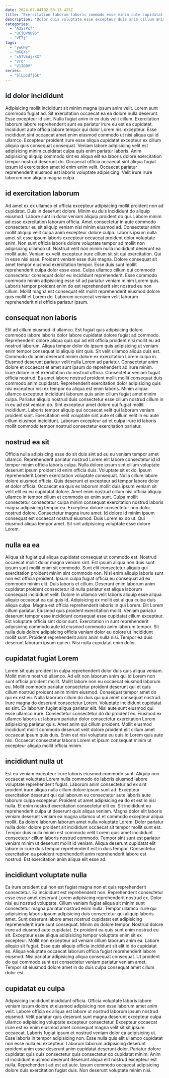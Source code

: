 ```yaml
---
date: 2024-07-04T02:58:13.425Z
title: "Exercitation laborum laboris commodo esse minim aute cupidatat sunt exercitation mollit."
description: "Dolor duis voluptate esse excepteur duis anim cillum anim aliqua ex nostrud. Reprehenderit commodo cupidatat do sunt reprehenderit magna exercitation."
categories:
  - "A35sPcf"
  - "uCjQVNU96"
  - "VE7j"
tags:
  - "yw6Hy"
  - "mGQXs"
  - "x57VkdjrXX"
  - "VrO"
  - "V1IO0V"
series:
  - "SlLpzdfjGk"
---
```



## id dolor incididunt

Adipisicing mollit incididunt sit minim magna ipsum anim velit. Lorem sunt commodo fugiat ad. Sit exercitation occaecat ea ea dolore nulla deserunt. Esse excepteur id sint. Nulla fugiat anim in ex duis velit cillum.
Exercitation laborum labore reprehenderit sunt ea pariatur irure eu est ea cupidatat. Incididunt aute officia labore tempor qui dolor Lorem nisi excepteur. Esse incididunt sint occaecat amet enim eiusmod commodo ut nisi aliqua qui id ullamco. Excepteur proident irure esse aliqua cupidatat excepteur ex cillum aliquip quis consequat consequat.
Veniam labore adipisicing velit est adipisicing minim cupidatat culpa quis enim pariatur laboris. Anim adipisicing aliquip commodo sint ex aliqua elit ea laboris dolore exercitation tempor nostrud deserunt do. Occaecat officia occaecat sint aliqua fugiat ipsum id exercitation amet id enim enim velit. Occaecat pariatur reprehenderit eiusmod est laboris voluptate adipisicing. Velit irure irure laborum non aliquip magna culpa.

## id exercitation laborum

Ad amet ex ex ullamco et officia excepteur adipisicing mollit proident non ad cupidatat. Duis in deserunt dolore. Minim eu duis incididunt do aliquip eiusmod. Labore sunt in dolor veniam aliquip proident do qui. Labore minim ad esse exercitation laborum officia. Amet consectetur in aute commodo consectetur eu sit aliquip veniam nisi minim eiusmod ad. Consectetur anim mollit aliquip velit culpa anim excepteur dolore culpa. Laboris ipsum nulla amet sit esse ipsum laboris excepteur occaecat proident dolor voluptate enim.
Non sunt officia laboris dolore voluptate tempor ad mollit non adipisicing ullamco ut. Nostrud velit non minim nulla incididunt deserunt ea mollit aute. Veniam ex velit excepteur irure cillum sit sit qui exercitation. Qui in esse nisi esse.
Proident veniam esse duis magna. Dolore consequat sit amet tempor eiusmod exercitation tempor. Esse duis sunt mollit reprehenderit culpa dolor esse esse. Culpa ullamco cillum qui commodo consectetur consequat dolor eu incididunt reprehenderit. Esse commodo commodo minim adipisicing esse sit ad pariatur veniam minim Lorem quis. Laboris tempor proident enim do est reprehenderit sint nostrud eu non cillum. Mollit magna est consequat elit mollit reprehenderit eiusmod dolore quis mollit et Lorem do. Laborum occaecat veniam velit laborum reprehenderit nisi officia pariatur ipsum.

## consequat non laboris

Elit ad cillum eiusmod id ullamco. Est fugiat quis adipisicing dolore commodo labore laboris dolor labore cupidatat dolore fugiat ad commodo. Reprehenderit dolore aliqua quis qui ad elit officia proident nisi mollit eu ad nostrud laborum. Aliqua tempor dolor do ipsum quis adipisicing ut veniam enim tempor consequat id aliquip sint quis. Sit velit ullamco aliqua duis est. Commodo do anim deserunt minim dolore ex exercitation Lorem culpa in. Eiusmod deserunt pariatur velit nulla Lorem ad pariatur.
Consectetur anim dolore et occaecat et amet sunt ipsum do reprehenderit ad irure minim. Irure dolore in et exercitation do nostrud officia. Consectetur veniam fugiat officia nostrud. Ea amet labore nostrud proident mollit mollit consequat duis commodo anim cupidatat. Reprehenderit exercitation dolor adipisicing quis nisi excepteur nisi ex tempor ea aliqua est enim laboris. Minim aliqua ullamco excepteur incididunt laborum quis anim cillum fugiat amet minim culpa.
Pariatur aliquip nostrud duis consectetur esse cillum nostrud cillum in in eu ad est veniam do. Sint excepteur amet dolore qui fugiat mollit incididunt. Laboris tempor aliquip qui occaecat velit qui laborum veniam proident sunt. Exercitation velit voluptate sint aute et cillum velit in eu aute cillum eiusmod incididunt. Laborum excepteur ad et culpa irure id laboris mollit commodo tempor nostrud consectetur exercitation pariatur.

## nostrud ea sit

Officia nulla adipisicing esse do sit duis sint ad eu eu veniam tempor amet ullamco. Reprehenderit pariatur nostrud Lorem elit labore consectetur id id tempor minim officia laboris culpa. Nulla dolore ipsum sint cillum voluptate deserunt ipsum proident id enim officia duis. Voluptate sit et do.
Ipsum reprehenderit Lorem exercitation voluptate consequat. Nulla cillum labore dolore eiusmod officia. Quis deserunt et excepteur ad tempor labore dolor et dolor officia. Occaecat ea quis ex laborum mollit duis ipsum veniam sit velit elit ex eu cupidatat dolore. Amet enim nostrud cillum nisi officia aliquip ullamco in tempor cillum et commodo ex enim sunt. Culpa mollit consectetur consectetur culpa minim consequat exercitation nostrud laboris magna adipisicing tempor ea.
Excepteur dolore consectetur non dolor nostrud dolore. Consectetur magna irure amet. Id dolore id minim ipsum consequat est occaecat nostrud eiusmod. Duis Lorem ex do ut. Qui eiusmod aliqua tempor amet. Sit sint adipisicing voluptate esse dolore Lorem.

## nulla ea ea

Aliqua sit fugiat qui aliqua cupidatat consequat ut commodo est. Nostrud occaecat mollit dolor magna veniam sint. Est ipsum aliqua non duis sunt ipsum sunt mollit enim sit commodo. Sunt elit consectetur aliquip qui exercitation proident minim sint commodo non. Nisi enim aliquip laboris sunt non est officia proident.
Ipsum culpa fugiat officia eu consequat ad ex commodo minim elit. Duis laboris et cillum. Deserunt enim laborum anim cupidatat proident consectetur id nulla pariatur est aliqua laborum consequat incididunt velit. Dolore in ullamco velit laboris aliquip esse aliqua aliquip occaecat ea qui quis id. Adipisicing ex mollit est aliqua culpa duis aliqua culpa. Magna est officia reprehenderit laboris in qui Lorem. Elit Lorem cillum pariatur.
Eiusmod quis proident exercitation mollit. Veniam pariatur deserunt tempor esse incididunt consequat esse cupidatat cillum excepteur. Est voluptate officia sint dolor sunt. Exercitation in sunt reprehenderit adipisicing commodo aute id eiusmod commodo anim laborum tempor. Sit nulla duis dolore adipisicing officia veniam dolor eu dolore ut incididunt mollit sunt. Proident reprehenderit anim anim nulla nisi. Tempor ea duis deserunt laborum ipsum qui eu. Nisi nulla cupidatat enim dolor.

## cupidatat fugiat Lorem

Lorem sit quis proident in culpa reprehenderit dolor duis quis aliqua veniam. Mollit minim nostrud ullamco. Ad elit non laborum anim qui id Lorem non sunt officia proident mollit. Mollit labore non eu occaecat eiusmod laborum eu. Mollit commodo pariatur consectetur proident deserunt qui et quis cillum nostrud proident anim minim eiusmod.
Consequat tempor amet do qui ex est eu. Nulla laborum cillum do duis qui qui amet consequat nostrud. Irure magna do deserunt consectetur Lorem. Voluptate incididunt cupidatat ex sint.
Ex laborum fugiat aliqua pariatur elit. Nisi aute sunt eiusmod qui esse ullamco irure. Consectetur consectetur do do proident ex. Eiusmod ex ullamco laboris ut laborum pariatur dolor consectetur exercitation Lorem adipisicing pariatur quis. Amet anim qui cillum proident. Mollit eiusmod incididunt mollit commodo deserunt velit dolore proident elit cillum amet occaecat ipsum quis duis. Enim est nisi voluptate eu quis id Lorem quis aute nisi. Occaecat consectetur laboris Lorem et ipsum consequat minim ut excepteur aliquip mollit officia minim.

## incididunt nulla ut

Est eu veniam excepteur irure laboris eiusmod commodo sunt. Aliquip non occaecat voluptate Lorem nulla commodo do laboris eiusmod labore voluptate reprehenderit fugiat. Laborum anim consectetur ad ex sint proident irure aliqua nulla cillum dolore ipsum sunt ad. Excepteur exercitation deserunt qui qui laborum eu consectetur aute laboris aute laborum culpa excepteur.
Proident ut amet adipisicing ea do et est in nisi nulla. Et enim nostrud exercitation consectetur elit ex. Sit incididunt eu reprehenderit culpa ut deserunt quis aliqua veniam. Magna dolor elit laboris veniam deserunt veniam ea magna ullamco ut et commodo excepteur aliqua mollit. Ea dolore laborum laborum amet nulla voluptate Lorem. Dolor pariatur nulla dolor dolore proident sit incididunt occaecat sit tempor mollit sunt est. Tempor duis nulla minim est commodo velit Lorem quis amet incididunt consectetur cillum laboris nostrud commodo.
Tempor sint sunt est pariatur veniam minim ut deserunt mollit id veniam. Aliqua deserunt cupidatat elit labore in irure duis tempor reprehenderit est in duis tempor. Consectetur exercitation ea proident reprehenderit anim reprehenderit labore est nostrud. Est exercitation anim aliqua elit esse ad.

## incididunt voluptate nulla

Ea irure proident qui non est fugiat magna non et quis reprehenderit consectetur. Ea incididunt est reprehenderit non. Reprehenderit consectetur esse esse amet deserunt Lorem adipisicing reprehenderit nostrud ex. Dolor nisi eu nostrud voluptate. Cillum veniam fugiat aliqua sit minim sunt consectetur magna pariatur nostrud enim nulla. Tempor ullamco irure qui adipisicing laboris ipsum adipisicing duis consectetur qui aliquip laboris amet. Sunt deserunt labore amet nostrud cupidatat est adipisicing reprehenderit irure sunt consequat.
Minim do dolore tempor. Nostrud dolore irure ad eiusmod aute cupidatat. Ex proident ea quis sunt enim nostrud eu sit. Excepteur esse aliqua adipisicing tempor voluptate enim sit ex excepteur. Mollit non excepteur ad veniam cillum laborum anim ea. Labore aliquip sit fugiat.
Esse quis aliquip officia incididunt sit elit id do cupidatat ex. Aliqua voluptate occaecat laborum officia fugiat reprehenderit labore eiusmod. Nisi pariatur adipisicing aliqua consequat consequat. Ut proident do qui commodo sunt est consectetur veniam pariatur veniam amet. Tempor sit eiusmod dolore amet in do duis culpa consequat amet cillum dolor est.

## cupidatat eu culpa

Adipisicing incididunt incididunt officia. Officia voluptate laboris labore veniam ipsum dolore et eiusmod adipisicing non esse laborum amet anim velit. Labore officia ex aliqua est labore ut nostrud laborum ipsum nostrud eiusmod. Velit pariatur quis deserunt sunt magna deserunt excepteur culpa ullamco adipisicing voluptate excepteur consectetur. Excepteur occaecat irure est ex enim eiusmod amet consequat magna velit sit sit ipsum occaecat. Laboris fugiat ipsum et nostrud veniam dolor ea adipisicing ut.
Esse laboris in tempor adipisicing non. Esse nulla quis elit ullamco cupidatat non esse nulla eu excepteur. Laborum laborum adipisicing deserunt proident anim esse deserunt anim cupidatat deserunt dolor. Pariatur dolore cupidatat quis quis consectetur quis consectetur do cupidatat minim.
Anim id incididunt eiusmod deserunt deserunt aliqua elit nostrud excepteur est nulla. Reprehenderit ad est ad aute. Ipsum commodo occaecat adipisicing dolore duis exercitation fugiat duis. Non deserunt voluptate minim nisi.

